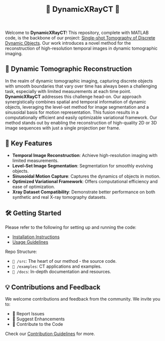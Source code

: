 
<div align="center">

# <span style="font-size:24px; font-weight:bold;"> 🌟 DynamicXRayCT 🌟 </span> <br><br>

</div>


Welcome to **DynamicXRayCT**! This repository, complete with MATLAB code, is the backbone of our project: [Single-shot Tomography of Discrete Dynamic Objects](https://arxiv.org/abs/2311.05269). Our work introduces a novel method for the reconstruction of high-resolution temporal images in dynamic tomographic imaging.

## 🚀 Dynamic Tomographic Reconstruction

In the realm of dynamic tomographic imaging, capturing discrete objects with smooth boundaries that vary over time has always been a challenging task, especially with limited measurements at each time point. **DynamicXRayCT** addresses this challenge head-on. Our approach synergistically combines spatial and temporal information of dynamic objects, leveraging the level-set method for image segmentation and a sinusoidal basis for motion representation. This fusion results in a computationally efficient and easily optimizable variational framework. Our method stands out by enabling the reconstruction of high-quality 2D or 3D image sequences with just a single projection per frame.
## 🌈 Key Features

- **Temporal Image Reconstruction**: Achieve high-resolution imaging with limited measurements.
- **Level-Set Image Segmentation**: Segmentation for smoothly evolving objects.
- **Sinusoidal Motion Capture**: Captures the dynamics of objects in motion.
- **Optimized Variational Framework**: Offers computational efficiency and ease of optimization.
- **Xray Dataset Compatibility**: Demonstrate better performance on both synthetic and real X-ray tomography datasets.

## 🛠 Getting Started

Please refer to the following for setting up and running the code:

- [Installation Instructions](#installation-instructions)
- [Usage Guidelines](#usage-guidelines)

Repo Structure:

- `📁 /src`: The heart of our method - the source code.
- `📁 /examples`: CT applications and examples.
- `📁 /docs`: In-depth documentation and resources.

## 💡 Contributions and Feedback

We welcome contributions and feedback from the community. We invite you to:

- 🐛 Report Issues
- 🌟 Suggest Enhancements
- 🤝 Contribute to the Code

Check our [Contribution Guidelines](#contribution-guidelines) for more.
